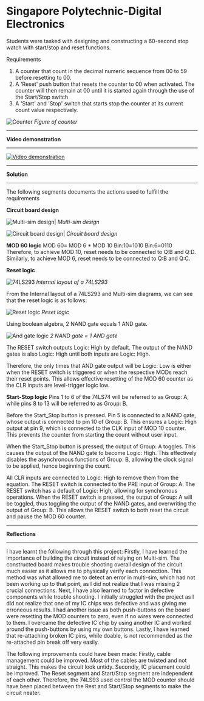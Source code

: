 # Singapore Polytechnic-Digital Electronics
 
Students were tasked with designing and constructing a 60-second stop watch with start/stop and reset functions. 

Requirements
1. A counter that count in the decimal numeric sequence from 00 to 59 before resetting to 00.
2. A 'Reset' push button that resets the counter to 00 when activated. The counter will then remain at 00 until it is started again through the use of the Start/Stop switch
3. A 'Start' and 'Stop' switch that starts stop the counter at its current count value respectively.

![Counter](https://khkhiu.github.io/assets/images/SP-DE/Counter.png)
<em>Figure of counter</em>

***

<strong>Video demonstration</strong>

***
[![Video demonstration](http://img.youtube.com/vi/zE6u8XP3k24/0.jpg)](http://www.youtube.com/watch?v=zE6u8XP3k24)

***

<strong>Solution</strong>

***
The following segments documents the actions used to fulfill the requirements

<strong>Circuit board design</strong>

![Multi-sim design](https://khkhiu.github.io/assets/images/SP-DE/MS_diagram.png)|
<em>Multi-sim design</em>

![Circuit board design](https://khkhiu.github.io/assets/images/SP-DE/CircuitBoard.png)|
<em>Circuit board design</em>

<strong>MOD 60 logic</strong>
MOD 60= MOD 6 * MOD 10
Bin:10=1010
Bin:6=0110
Therefore, to achieve MOD 10, reset needs to be connected to Q:B and Q:D. Similarly, to achieve MOD 6, reset needs to be connected to Q:B and Q:C.

<strong>Reset logic</strong>

![74LS293](https://khkhiu.github.io/assets/images/SP-DE/74LS293.png)
<em>Internal layout of a 74LS293</em>

From the Internal layout of a 74LS293 and Multi-sim diagrams, we can see that the reset logic is as follows:

![Reset logic](https://khkhiu.github.io/assets/images/SP-DE/Reset.png)
<em>Reset logic</em>

Using boolean algebra, 2 NAND gate equals 1 AND gate.

![And gate logic](https://khkhiu.github.io/assets/images/SP-DE/AND_gate.png)
<em>2 NAND gate = 1 AND gate</em>

The RESET switch outputs Logic: High by default. The output of the NAND gates is also Logic: High until both inputs are Logic: High.

Therefore, the only times that AND gate output will be Logic: Low is either when the RESET switch is triggered or when the respective MODs reach their reset points. This allows effective resetting of the MOD 60 counter as the CLR inputs are level-trigger logic low.

<strong>Start-Stop logic</strong>
Pins 1 to 6 of the 74LS74 will be referred to as Group: A, while pins 8 to 13 will be referred to as Group: B.

Before the Start_Stop button is pressed. Pin 5 is connected to a NAND gate, whose output is connected to pin 10 of Group: B. This ensures a Logic: High output at pin 9, which is connected to the CLK input of MOD 10 counter. This prevents the counter from starting the count without user input.

When the Start_Stop button is pressed, the output of Group: A toggles. This causes the output of the NAND gate to become Logic: High. This effectively disables the asynchronous functions of Group: B, allowing the clock signal to be applied, hence beginning the count.

All CLR inputs are connected to Logic: High to remove them from the equation. The RESET switch is connected to the PRE input of Group: A. The RESET switch has a default of Logic: High, allowing for synchronous operations. When the RESET switch is pressed, the output of Group: A will be toggled, thus toggling the output of the NAND gates, and overwriting the output of Group: B. This allows the RESET switch to both reset the circuit and pause the MOD 60 counter. 

***

<strong>Reflections</strong>

***

I have learnt the following through this project:
Firstly, I have learned the importance of building the circuit instead of relying on Multi-sim. The constructed board makes trouble shooting overall design of the circuit much easier as it allows me to physically verify each connection. This method was what allowed me to detect an error in multi-sim, which had not been working up to that point, as I did not realize that I was missing 2 crucial connections.
Next, I have also learned to factor in defective components while trouble shooting. I initially struggled with the project as I did not realize that one of my IC chips was defective and was giving me erroneous results. I had another issue as both push-buttons on the board were resetting the MOD counters to zero, even if no wires were connected to them. I overcame the defective IC chip by using another IC and worked around the push-buttons by using my own buttons.
Lastly, I have learned that re-attaching broken IC pins, while doable, is not recommended as the re-attached pin break off very easily.

The following improvements could have been made:
Firstly, cable management could be improved. Most of the cables are twisted and not straight. This makes the circuit look untidy.
Secondly, IC placement could be improved. The Reset segment and Start/Stop segment are independent of each other. Therefore, the 74LS93 used control the MOD counter should have been placed between the Rest and Start/Stop segments to make the circuit neater.



